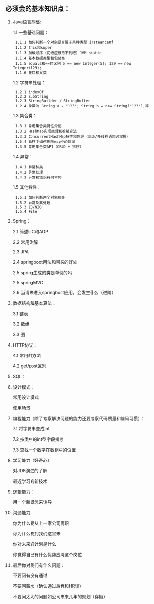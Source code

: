 必须会的基本知识点：
----
1. Java语言基础:

    1.1 一些基础问题：

        1.1.1 如何判断一个对象是否属于某种类型 insteanceOf
        1.1.2 this和super
        1.1.3 加载顺序（初级应该用不到吧）JVM static
        1.1.4 基本数据类型和包装类
        1.1.5 equals和==的区别 5 == new Integer(5); 129 == new Integer(129);
        1.1.6 接口和父类

    1.2 字符串处理：

        1.2.1 indexOf
        1.2.2 subString
        1.2.3 StringBuilder / StringBuffer
        1.2.4 常量池 String a = "123"; String b = new String("123");等

    1.3 集合类：

        1.3.1 常用集合类特性介绍
        1.3.2 HashMap实现原理和哈希算法
        1.3.3 ConcurrentHashMap特性和原理（高级/多线程语境必掌握）
        1.3.4 循环中如何删除map中的数据
        1.3.5 常用集合类API（CRUD + 排序）

    1.4 异常：

        1.4.1 异常种类
        1.4.2 异常处理
        1.4.3 异常和错误有何不同

    1.5 其他特性：

        1.5.1 如何判断两个对象相等
        1.5.2 异常及其处理
        1.5.3 IO/NIO
        1.5.4 File

2. Spring：

    2.1 简述IoC和AOP

    2.2 常用注解

    2.3 JPA

    2.4 springboot用法和带来的好处

    2.5 spring生成的类是单例的吗

    2.5 springMVC

    2.6 当请求进入springboot应用，会发生什么（进阶）

3. 数据结构和基本算法：

	3.1 链表

	3.2 数组

	3.3 图

4. HTTP协议：

    4.1 常用的方法

    4.2 get/post区别

5. SQL：

6. 设计模式：

    常用设计模式

    使用场景

7. 编程能力（除了考察解决问题的能力还要考察代码质量和编码习惯）：

	7.1 将字符串变成int

	7.2 按类中的int型字段排序

	7.3 查找一个数字在数组中的位置
	
8. 学习能力（好奇心）

	对JDK演进的了解

	最近学习的新技术
	
9. 逻辑能力：

	用一个新概念来诱导
	
10. 沟通能力

	你为什么要从上一家公司离职

	你为什么要到我们这里来

	你对未来的计划是什么

	你觉得自己有什么优势应聘这个岗位
	
11. 最后你对我们有什么问题：

	不要问有没有通过

	不要问薪水（确认通过后再和HR谈）

	不要问太大的问题如公司未来几年的规划（存疑）
